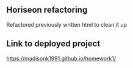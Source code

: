 ## Horiseon refactoring

Refactored previously written html to clean it up

## Link to deployed project

https://madisonk1991.github.io/homework1/
